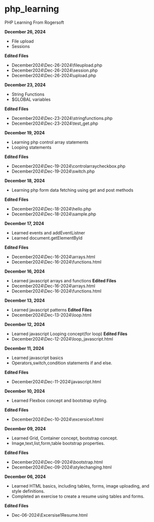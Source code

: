 # php_learning
PHP Learning From Rogersoft

**December 26, 2024**
* File upload
* Sessions
  
**Edited Files**
* December2024\Dec-26-2024\fileupload.php
* December2024\Dec-26-2024\session.php
* December2024\Dec-26-2024\upload.php


**December 23, 2024**
* String Functions
* $GLOBAL variables
  
**Edited Files**
* December2024\Dec-23-2024\stringfunctions.php
* December2024\Dec-23-2024\test_get.php

**December 19, 2024**
* Learning php control array statements
* Looping statements
  
**Edited Files**
* December2024\Dec-19-2024\controlarraycheckbox.php
* December2024\Dec-19-2024\switch.php

**December 18, 2024**
* Learning php form data fetching using get and post methods
  
**Edited Files**
* December2024\Dec-18-2024\hello.php
* December2024\Dec-18-2024\sample.php
  
**December 17, 2024**
* Learned events and addEventListner
* Learned document.getElementById
  
**Edited Files**
* December2024\Dec-16-2024\arrays.html
* December2024\Dec-16-2024\functions.html
  
**December 16, 2024**
* Learned javascript arrays and functions
**Edited Files**
* December2024\Dec-16-2024\arrays.html
* December2024\Dec-16-2024\functions.html

**December 13, 2024**
* Learned javascript patterns
**Edited Files**
* December2024\Dec-13-2024\loop.html

**December 12, 2024**
* Learned javascript Looping concept(for loop)
**Edited Files**
* December2024\Dec-12-2024\loop_javascript.html
  
**December 11, 2024**
* Learned javascript basics 
* Operators,switch,condition statements if and else.
 
**Edited Files**
* December2024\Dec-11-2024\javascript.html
  
**December 10, 2024**
* Learned Flexbox concept and bootstrap styling.
 
**Edited Files**
* December2024\Dec-10-2024\excersice1.html

**December 09, 2024**
* Learned Grid, Container concept, bootstrap concept.
* Image,text,list,form,table bootstrap properties.
   
**Edited Files**
* December2024\Dec-09-2024\bootstrap.html
* December2024\Dec-09-2024\stylechanging.html

**December 06, 2024**
* Learned HTML basics, including tables, forms, image uploading, and style definitions.
* Completed an exercise to create a resume using tables and forms.
  
**Edited Files**
* Dec-06-2024\Excersise1Resume.html



